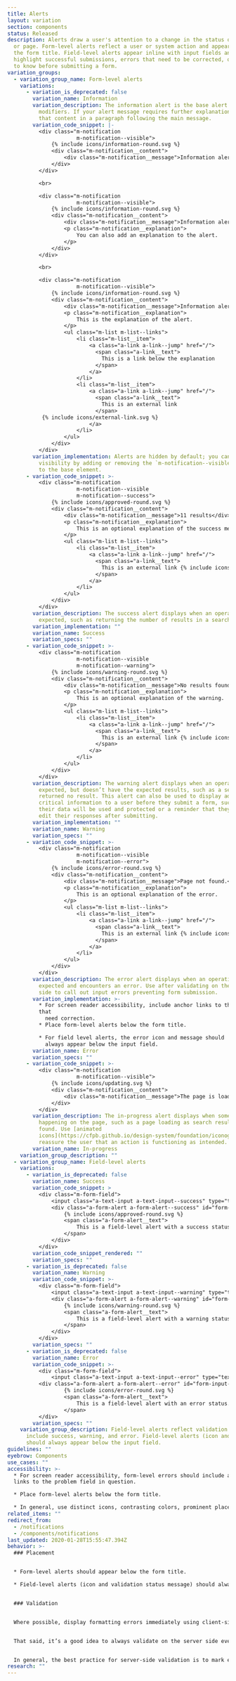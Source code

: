 ```yaml
---
title: Alerts
layout: variation
section: components
status: Released
description: Alerts draw a user's attention to a change in the status of a form
  or page. Form-level alerts reflect a user or system action and appear below
  the form title. Field-level alerts appear inline with input fields and can
  highlight successful submissions, errors that need to be corrected, or details
  to know before submitting a form.
variation_groups:
  - variation_group_name: Form-level alerts
    variations:
      - variation_is_deprecated: false
        variation_name: Information
        variation_description: The information alert is the base alert type without any
          modifiers. If your alert message requires further explanation, include
          that content in a paragraph following the main message.
        variation_code_snippet: |-
          <div class="m-notification
                      m-notification--visible">
              {% include icons/information-round.svg %}
              <div class="m-notification__content">
                  <div class="m-notification__message">Information alert</div>
              </div>
          </div>

          <br>

          <div class="m-notification
                      m-notification--visible">
              {% include icons/information-round.svg %}
              <div class="m-notification__content">
                  <div class="m-notification__message">Information alert</div>
                  <p class="m-notification__explanation">
                      You can also add an explanation to the alert.
                  </p>
              </div>
          </div>

          <br>

          <div class="m-notification
                      m-notification--visible">
              {% include icons/information-round.svg %}
              <div class="m-notification__content">
                  <div class="m-notification__message">Information alert</div>
                  <p class="m-notification__explanation">
                      This is the explanation of the alert.
                  </p>
                  <ul class="m-list m-list--links">
                      <li class="m-list__item">
                          <a class="a-link a-link--jump" href="/">
                            <span class="a-link__text">
                              This is a link below the explanation
                            </span>
                          </a>
                      </li>
                      <li class="m-list__item">
                          <a class="a-link a-link--jump" href="/">
                            <span class="a-link__text">
                              This is an external link
                            </span>
           {% include icons/external-link.svg %}
                          </a>
                      </li>
                  </ul>
              </div>
          </div>
        variation_implementation: Alerts are hidden by default; you can toggle their
          visibility by adding or removing the `m-notification--visible` class
          to the base element.
      - variation_code_snippet: >-
          <div class="m-notification
                      m-notification--visible
                      m-notification--success">
              {% include icons/approved-round.svg %}
              <div class="m-notification__content">
                  <div class="m-notification__message">11 results</div>
                  <p class="m-notification__explanation">
                      This is an optional explanation of the success message.
                  </p>
                  <ul class="m-list m-list--links">
                      <li class="m-list__item">
                          <a class="a-link a-link--jump" href="/">
                            <span class="a-link__text">
                              This is an external link {% include icons/external-link.svg %}
                            </span>
                          </a>
                      </li>
                  </ul>
              </div>
          </div>
        variation_description: The success alert displays when an operation has run as
          expected, such as returning the number of results in a search.
        variation_implementation: ""
        variation_name: Success
        variation_specs: ""
      - variation_code_snippet: >-
          <div class="m-notification
                      m-notification--visible
                      m-notification--warning">
              {% include icons/warning-round.svg %}
              <div class="m-notification__content">
                  <div class="m-notification__message">No results found.</div>
                  <p class="m-notification__explanation">
                      This is an optional explanation of the warning.
                  </p>
                  <ul class="m-list m-list--links">
                      <li class="m-list__item">
                          <a class="a-link a-link--jump" href="/">
                            <span class="a-link__text">
                              This is an external link {% include icons/external-link.svg %}
                            </span>
                          </a>
                      </li>
                  </ul>
              </div>
          </div>
        variation_description: The warning alert displays when an operation has run as
          expected, but doesn’t have the expected results, such as a search that
          returned no result. This alert can also be used to display additional
          critical information to a user before they submit a form, such as how
          their data will be used and protected or a reminder that they can’t
          edit their responses after submitting.
        variation_implementation: ""
        variation_name: Warning
        variation_specs: ""
      - variation_code_snippet: >-
          <div class="m-notification
                      m-notification--visible
                      m-notification--error">
              {% include icons/error-round.svg %}
              <div class="m-notification__content">
                  <div class="m-notification__message">Page not found.</div>
                  <p class="m-notification__explanation">
                      This is an optional explanation of the error.
                  </p>
                  <ul class="m-list m-list--links">
                      <li class="m-list__item">
                          <a class="a-link a-link--jump" href="/">
                            <span class="a-link__text">
                              This is an external link {% include icons/external-link.svg %}
                            </span>
                          </a>
                      </li>
                  </ul>
              </div>
          </div>
        variation_description: The error alert displays when an operation has not run as
          expected and encounters an error. Use after validating on the server
          side to call out input errors preventing form submission.
        variation_implementation: >-
          * For screen reader accessibility, include anchor links to the fields
          that
            need correction.
          * Place form-level alerts below the form title.

          * For field level alerts, the error icon and message should
            always appear below the input field.
        variation_name: Error
        variation_specs: ""
      - variation_code_snippet: >-
          <div class="m-notification
                      m-notification--visible">
              {% include icons/updating.svg %}
              <div class="m-notification__content">
                  <div class="m-notification__message">The page is loading…</div>
              </div>
          </div>
        variation_description: The in-progress alert displays when something is
          happening on the page, such as a page loading as search results are
          found. Use [animated
          icons](https://cfpb.github.io/design-system/foundation/iconography) to
          reassure the user that an action is functioning as intended.
        variation_name: In-progress
    variation_group_description: ""
  - variation_group_name: Field-level alerts
    variations:
      - variation_is_deprecated: false
        variation_name: Success
        variation_code_snippet: >
          <div class="m-form-field">
              <input class="a-text-input a-text-input--success" type="text" placeholder="Input text" id="form-input-success" aria-describedby="form-input-success_message">
              <div class="a-form-alert a-form-alert--success" id="form-input-success_message" role="alert">
                  {% include icons/approved-round.svg %}
                  <span class="a-form-alert__text">
                      This is a field-level alert with a success status.
                  </span>
              </div>
          </div>
        variation_code_snippet_rendered: ""
        variation_specs: ""
      - variation_is_deprecated: false
        variation_name: Warning
        variation_code_snippet: >-
          <div class="m-form-field">
              <input class="a-text-input a-text-input--warning" type="text" placeholder="Input text" id="form-input-warning" aria-describedby="form-input-warning_message">
              <div class="a-form-alert a-form-alert--warning" id="form-input-warning_message" role="alert">
                  {% include icons/warning-round.svg %}
                  <span class="a-form-alert__text">
                      This is a field-level alert with a warning status.
                  </span>
              </div>
          </div>
        variation_specs: ""
      - variation_is_deprecated: false
        variation_name: Error
        variation_code_snippet: >-
          <div class="m-form-field">
              <input class="a-text-input a-text-input--error" type="text" placeholder="Input text" id="form-input-error" aria-describedby="form-input-error_message">
          <div class="a-form-alert a-form-alert--error" id="form-input-error_message" role="alert">
                  {% include icons/error-round.svg %}
                  <span class="a-form-alert__text">
                      This is a field-level alert with an error status.
                  </span>
          </div>
        variation_specs: ""
    variation_group_description: Field-level alerts reflect validation status and
      include success, warning, and error. Field-level alerts (icon and message)
      should always appear below the input field.
guidelines: ""
eyebrow: Components
use_cases: ""
accessibility: >-
  * For screen reader accessibility, form-level errors should include anchor
  links to the problem field in question.

  * Place form-level alerts below the form title.

  * In general, use distinct icons, contrasting colors, prominent placement, and text to indicate errors. Don’t rely on just one method, as users can have many different accessibility needs (color blind users, visually impaired users, users with motor control issues, etc.).
related_items: ""
redirect_from:
  - /notifications
  - /components/notifications
last_updated: 2020-01-28T15:55:47.394Z
behavior: >-
  ### Placement


  * Form-level alerts should appear below the form title.

  * Field-level alerts (icon and validation status message) should always appear below the input field.


  ### Validation


  Where possible, display formatting errors immediately using client-side validation so the user doesn’t have to wait until submitting to see what went wrong (this is especially frustrating if the information the user enters the first time around is not cached on submit and they have to fill out all the fields again from scratch). If letters are entered in a date field, if an email address is missing the “@” sign, let the user know right away by showing a field-level error on blur.


  That said, it’s a good idea to always validate on the server side even if you use client-side validation for formatting checks. That’s because JavaScript validation may not work on all clients; JavaScript errors could occur no matter the client; and JS validation can easily be bypassed, which raises security concerns.


  In general, the best practice for server-side validation is to mark errors with both form-level and field-level errors.
research: ""
---
```

